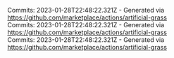 Commits: 2023-01-28T22:48:22.321Z - Generated via https://github.com/marketplace/actions/artificial-grass
<br>
Commits: 2023-01-28T22:48:22.321Z - Generated via https://github.com/marketplace/actions/artificial-grass
<br>
Commits: 2023-01-28T22:48:22.321Z - Generated via https://github.com/marketplace/actions/artificial-grass
<br>
